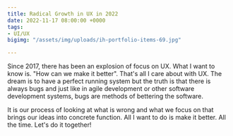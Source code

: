 ```yaml
---
title: Radical Growth in UX in 2022
date: 2022-11-17 08:00:00 +0000
tags:
- UI/UX
bigimg: "/assets/img/uploads/ih-portfolio-items-69.jpg"

---
```

Since 2017, there has been an explosion of focus on UX. What I want to know is. "How can we make it better". That's all I care about with UX. The dream is to have a perfect running system but the truth is that there is always bugs and just like in agile development or other software development systems, bugs are methods of bettering the software. 

It is our process of looking at what is wrong and what we focus on that brings our ideas into concrete function. All I want to do is make it better. All the time. Let's do it together!